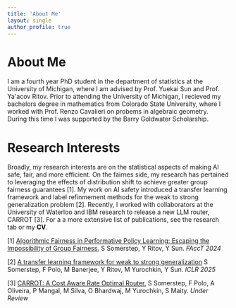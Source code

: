 ```yaml
---
title: 'About Me'
layout: single
author_profile: true
---
```

About Me
======

I am a fourth year PhD student in the department of statistics at the University of Michigan, where I am advised by Prof. Yuekai Sun and Prof. Ya'acov Ritov. Prior to attending the University of Michigan, I recieved my bachelors degree in mathematics from Colorado State University, where I worked with Prof. Renzo Cavalieri on probems in algebraic geometry. During this time I was supported by the Barry Goldwater Scholarship.

Research Interests
========

Broadly, my research interests are on the statistical aspects of making AI safe, fair, and more efficient. On the fairnes side, my research has pertained to leveraging the effects of distribution shift to achieve greater group fairness guarantees [1]. My work on AI safety introduced a transfer learning framework and label refinmement methods for the weak to strong generalization problem [2]. Recently, I worked with collaborators at the University of Waterloo and IBM research to release a new LLM router, CARROT [3]. For a a more extensive list of publications, see the research tab or my <b><a href="http://somerstep.github.io/files/CV.pdf" style="color: black;text-decoration: none">CV</a></b>.

[1] [Algorithmic Fairness in Performative Policy Learning: Escaping the Impossibility of Group Fairness.](https://arxiv.org/abs/2405.20447) S Somerstep, Y Ritov, Y Sun. *FAccT 2024*

[2] [A transfer learning framework for weak to strong generalization](https://arxiv.org/abs/2405.16236) S Somerstep,  F Polo, M Banerjee, Y Ritov, M Yurochkin, Y Sun. *ICLR 2025*

[3] [CARROT: A Cost Aware Rate Optimal Router.](https://arxiv.org/abs/2502.03261) S Somerstep, F Polo, A Oliveira, P Mangal, M Silva, O Bhardwaj, M Yurochkin, S Maity. *Under Review* 

